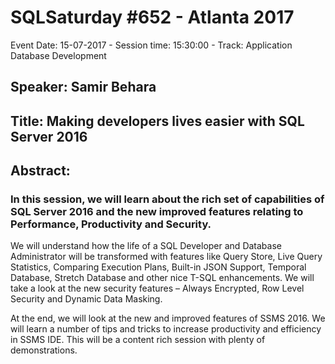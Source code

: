 # SQLSaturday #652 - Atlanta 2017
Event Date: 15-07-2017 - Session time: 15:30:00 - Track: Application  Database Development
## Speaker: Samir Behara
## Title: Making developers lives easier with SQL Server 2016
## Abstract:
### In this session, we will learn about the rich set of capabilities of SQL Server 2016 and the new  improved features relating to Performance, Productivity and Security.  

We will understand how the life of a SQL Developer and Database Administrator will be transformed with features like  Query Store, Live Query Statistics, Comparing Execution Plans, Built-in JSON Support, Temporal Database, Stretch Database and other nice T-SQL enhancements. We will take a look at the new security features – Always Encrypted, Row Level Security and Dynamic Data Masking. 

At the end, we will look at the new and improved features of SSMS 2016. We will learn a number of tips and tricks to increase productivity and efficiency in SSMS IDE. This will be a content rich session with plenty of demonstrations.
